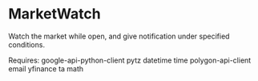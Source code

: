 # MarketWatch
Watch the market while open, and give notification under specified conditions.


Requires:
google-api-python-client
pytz
datetime
time
polygon-api-client
email
yfinance
ta
math
